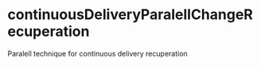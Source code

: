 # continuousDeliveryParalellChangeRecuperation
Paralell technique for continuous delivery recuperation
